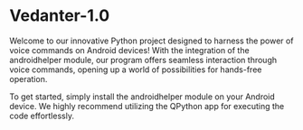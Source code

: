 # Vedanter-1.0
Welcome to our innovative Python project designed to harness the power of voice commands on Android devices! With the integration of the androidhelper module, our program offers seamless interaction through voice commands, opening up a world of possibilities for hands-free operation.

To get started, simply install the androidhelper module on your Android device. We highly recommend utilizing the QPython app for executing the code effortlessly.
